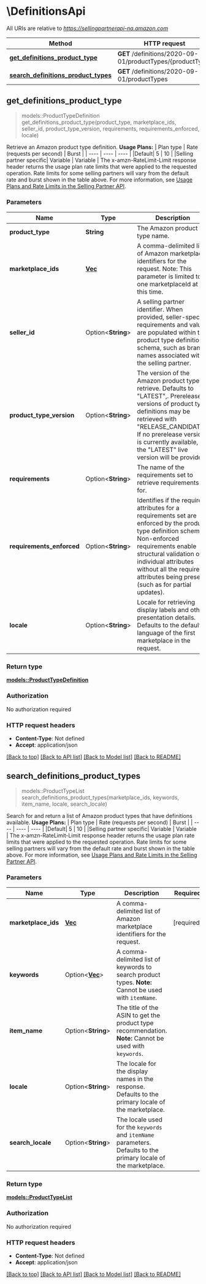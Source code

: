 # \DefinitionsApi

All URIs are relative to *https://sellingpartnerapi-na.amazon.com*

Method | HTTP request | Description
------------- | ------------- | -------------
[**get_definitions_product_type**](DefinitionsApi.md#get_definitions_product_type) | **GET** /definitions/2020-09-01/productTypes/{productType} | 
[**search_definitions_product_types**](DefinitionsApi.md#search_definitions_product_types) | **GET** /definitions/2020-09-01/productTypes | 



## get_definitions_product_type

> models::ProductTypeDefinition get_definitions_product_type(product_type, marketplace_ids, seller_id, product_type_version, requirements, requirements_enforced, locale)


Retrieve an Amazon product type definition.  **Usage Plans:**  | Plan type | Rate (requests per second) | Burst | | ---- | ---- | ---- | |Default| 5 | 10 | |Selling partner specific| Variable | Variable |  The x-amzn-RateLimit-Limit response header returns the usage plan rate limits that were applied to the requested operation. Rate limits for some selling partners will vary from the default rate and burst shown in the table above. For more information, see [Usage Plans and Rate Limits in the Selling Partner API](doc:usage-plans-and-rate-limits-in-the-sp-api).

### Parameters


Name | Type | Description  | Required | Notes
------------- | ------------- | ------------- | ------------- | -------------
**product_type** | **String** | The Amazon product type name. | [required] |
**marketplace_ids** | [**Vec<String>**](String.md) | A comma-delimited list of Amazon marketplace identifiers for the request. Note: This parameter is limited to one marketplaceId at this time. | [required] |
**seller_id** | Option<**String**> | A selling partner identifier. When provided, seller-specific requirements and values are populated within the product type definition schema, such as brand names associated with the selling partner. |  |
**product_type_version** | Option<**String**> | The version of the Amazon product type to retrieve. Defaults to \"LATEST\",. Prerelease versions of product type definitions may be retrieved with \"RELEASE_CANDIDATE\". If no prerelease version is currently available, the \"LATEST\" live version will be provided. |  |[default to LATEST]
**requirements** | Option<**String**> | The name of the requirements set to retrieve requirements for. |  |[default to LISTING]
**requirements_enforced** | Option<**String**> | Identifies if the required attributes for a requirements set are enforced by the product type definition schema. Non-enforced requirements enable structural validation of individual attributes without all the required attributes being present (such as for partial updates). |  |[default to ENFORCED]
**locale** | Option<**String**> | Locale for retrieving display labels and other presentation details. Defaults to the default language of the first marketplace in the request. |  |[default to DEFAULT]

### Return type

[**models::ProductTypeDefinition**](ProductTypeDefinition.md)

### Authorization

No authorization required

### HTTP request headers

- **Content-Type**: Not defined
- **Accept**: application/json

[[Back to top]](#) [[Back to API list]](../README.md#documentation-for-api-endpoints) [[Back to Model list]](../README.md#documentation-for-models) [[Back to README]](../README.md)


## search_definitions_product_types

> models::ProductTypeList search_definitions_product_types(marketplace_ids, keywords, item_name, locale, search_locale)


Search for and return a list of Amazon product types that have definitions available.  **Usage Plans:**  | Plan type | Rate (requests per second) | Burst | | ---- | ---- | ---- | |Default| 5 | 10 | |Selling partner specific| Variable | Variable |  The x-amzn-RateLimit-Limit response header returns the usage plan rate limits that were applied to the requested operation. Rate limits for some selling partners will vary from the default rate and burst shown in the table above. For more information, see [Usage Plans and Rate Limits in the Selling Partner API](doc:usage-plans-and-rate-limits-in-the-sp-api).

### Parameters


Name | Type | Description  | Required | Notes
------------- | ------------- | ------------- | ------------- | -------------
**marketplace_ids** | [**Vec<String>**](String.md) | A comma-delimited list of Amazon marketplace identifiers for the request. | [required] |
**keywords** | Option<[**Vec<String>**](String.md)> | A comma-delimited list of keywords to search product types. **Note:** Cannot be used with `itemName`. |  |
**item_name** | Option<**String**> | The title of the ASIN to get the product type recommendation. **Note:** Cannot be used with `keywords`. |  |
**locale** | Option<**String**> | The locale for the display names in the response. Defaults to the primary locale of the marketplace. |  |
**search_locale** | Option<**String**> | The locale used for the `keywords` and `itemName` parameters. Defaults to the primary locale of the marketplace. |  |

### Return type

[**models::ProductTypeList**](ProductTypeList.md)

### Authorization

No authorization required

### HTTP request headers

- **Content-Type**: Not defined
- **Accept**: application/json

[[Back to top]](#) [[Back to API list]](../README.md#documentation-for-api-endpoints) [[Back to Model list]](../README.md#documentation-for-models) [[Back to README]](../README.md)

